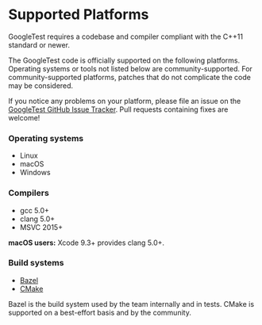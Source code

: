 # Supported Platforms

GoogleTest requires a codebase and compiler compliant with the C++11 standard or
newer.

The GoogleTest code is officially supported on the following platforms.
Operating systems or tools not listed below are community-supported. For
community-supported platforms, patches that do not complicate the code may be
considered.

If you notice any problems on your platform, please file an issue on the
[GoogleTest GitHub Issue Tracker](https://github.com/google/googletest/issues).
Pull requests containing fixes are welcome!

### Operating systems

* Linux
* macOS
* Windows

### Compilers

* gcc 5.0+
* clang 5.0+
* MSVC 2015+

**macOS users:** Xcode 9.3+ provides clang 5.0+.

### Build systems

* [Bazel](https://bazel.build/)
* [CMake](https://cmake.org/)

Bazel is the build system used by the team internally and in tests. CMake is
supported on a best-effort basis and by the community.
